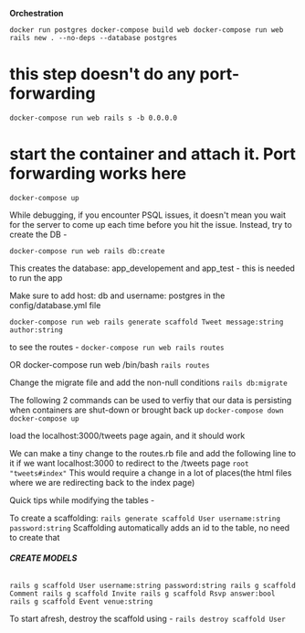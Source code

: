 **Orchestration**

`docker run postgres
docker-compose build web
docker-compose run web rails new . --no-deps --database postgres`

# this step doesn't do any port-forwarding
`docker-compose run web rails s -b 0.0.0.0`

# start the container and attach it. Port forwarding works here
`docker-compose up`

While debugging, if you encounter PSQL issues, it doesn't mean you wait for the server
to come up each time before you hit the issue. Instead, try to create the DB - 

`docker-compose run web rails db:create`

This creates the database: app_developement and app_test - this is needed to run the app

Make sure to add host: db and username: postgres in the config/database.yml file

`docker-compose run web rails generate scaffold Tweet message:string author:string`

to see the routes - 
`docker-compose run web rails routes`

OR 
docker-compose run web /bin/bash 
`rails routes`

Change the migrate file and add the non-null conditions
`rails db:migrate`

The following 2 commands can be used to verfiy that our data is persisting when containers are 
shut-down or brought back up
`docker-compose down
docker-compose up`

load the localhost:3000/tweets page again, and it should work

We can make a tiny change to the routes.rb file and add the following line to it if we want localhost:3000 to redirect
to the /tweets page
`root "tweets#index"`
This would require a change in a lot of places(the html files where we are redirecting back to the index page)

Quick tips while modifying the tables - 

To create a scaffolding:
`rails generate scaffold User username:string password:string`
Scaffolding automatically adds an id to the table, no need to create that


###### **CREATE MODELS**

`rails g scaffold User username:string password:string
rails g scaffold Comment
rails g scaffold Invite
rails g scaffold Rsvp answer:bool
rails g scaffold Event venue:string 
`

To start afresh, destroy the scaffold using - 
`
rails destroy scaffold User
`
